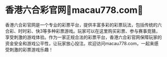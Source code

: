 # 香港六合彩官网💯macau778.com💯

香港六合彩官网是一个专业的彩票平台，提供丰富多彩的彩票玩法，包括传统的六合彩、时时彩、快3等多种彩票游戏。玩家可以在这里购买彩票、参与赛事竞猜，享受刺激的游戏体验。作为一家正规合法的彩票平台，香港六合彩官网保障玩家的资金安全和游戏公平性，让玩家放心投注。欢迎访问macau778.com，一起来感受刺激的彩票游戏乐趣！